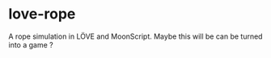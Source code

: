 love-rope
=========

A rope simulation in LÖVE and MoonScript. Maybe this will be can be turned into a game ?
